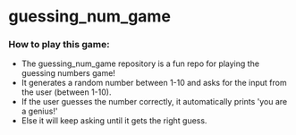 # guessing_num_game
### How to play this game:
* The guessing_num_game repository is a fun repo for playing the guessing numbers game!
* It generates a random number between 1-10 and asks for the input from the user (between 1-10).
* If the user guesses the number correctly, it automatically prints 'you are a genius!'
* Else it will keep asking until it gets the right guess.
